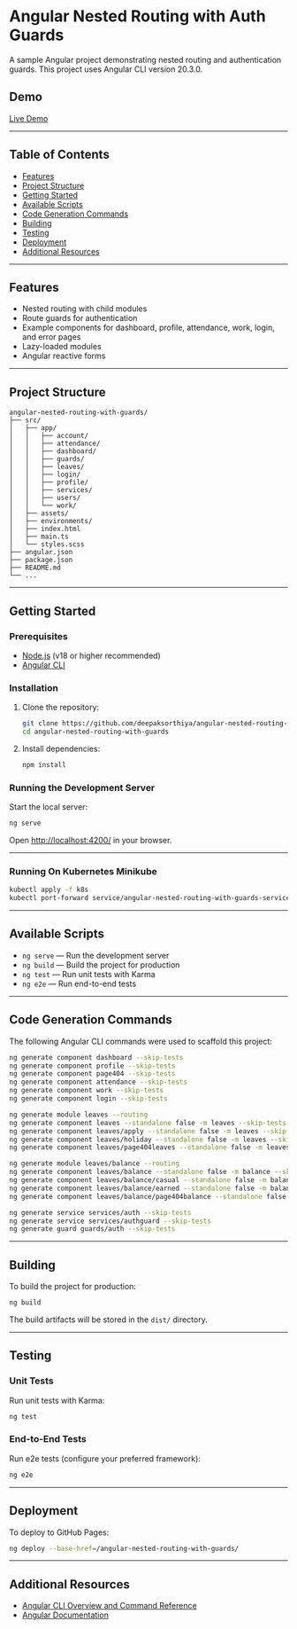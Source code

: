 # Angular Nested Routing with Auth Guards

A sample Angular project demonstrating nested routing and authentication guards. This project uses Angular CLI version 20.3.0.

## Demo

[Live Demo](https://deepaksorthiya.github.io/angular-nested-routing-with-guards/)

---

## Table of Contents

- [Features](#features)
- [Project Structure](#project-structure)
- [Getting Started](#getting-started)
- [Available Scripts](#available-scripts)
- [Code Generation Commands](#code-generation-commands)
- [Building](#building)
- [Testing](#testing)
- [Deployment](#deployment)
- [Additional Resources](#additional-resources)

---

## Features

- Nested routing with child modules
- Route guards for authentication
- Example components for dashboard, profile, attendance, work, login, and error pages
- Lazy-loaded modules
- Angular reactive forms

---

## Project Structure

```
angular-nested-routing-with-guards/
├── src/
│   ├── app/
│   │   ├── account/
│   │   ├── attendance/
│   │   ├── dashboard/
│   │   ├── guards/
│   │   ├── leaves/
│   │   ├── login/
│   │   ├── profile/
│   │   ├── services/
│   │   ├── users/
│   │   └── work/
│   ├── assets/
│   ├── environments/
│   ├── index.html
│   ├── main.ts
│   └── styles.scss
├── angular.json
├── package.json
├── README.md
└── ...
```

---

## Getting Started

### Prerequisites

- [Node.js](https://nodejs.org/) (v18 or higher recommended)
- [Angular CLI](https://angular.dev/tools/cli)

### Installation

1. Clone the repository:

   ```sh
   git clone https://github.com/deepaksorthiya/angular-nested-routing-with-guards.git
   cd angular-nested-routing-with-guards
   ```

2. Install dependencies:
   ```sh
   npm install
   ```

### Running the Development Server

Start the local server:

```sh
ng serve
```

Open [http://localhost:4200/](http://localhost:4200/) in your browser.

---

### Running On Kubernetes Minikube

```sh
kubectl apply -f k8s
kubectl port-forward service/angular-nested-routing-with-guards-service 30001:8080
```

---

## Available Scripts

- `ng serve` — Run the development server
- `ng build` — Build the project for production
- `ng test` — Run unit tests with Karma
- `ng e2e` — Run end-to-end tests

---

## Code Generation Commands

The following Angular CLI commands were used to scaffold this project:

```sh
ng generate component dashboard --skip-tests
ng generate component profile --skip-tests
ng generate component page404 --skip-tests
ng generate component attendance --skip-tests
ng generate component work --skip-tests
ng generate component login --skip-tests

ng generate module leaves --routing
ng generate component leaves --standalone false -m leaves --skip-tests
ng generate component leaves/apply --standalone false -m leaves --skip-tests
ng generate component leaves/holiday --standalone false -m leaves --skip-tests
ng generate component leaves/page404leaves --standalone false -m leaves --skip-tests

ng generate module leaves/balance --routing
ng generate component leaves/balance --standalone false -m balance --skip-tests
ng generate component leaves/balance/casual --standalone false -m balance --skip-tests
ng generate component leaves/balance/earned --standalone false -m balance --skip-tests
ng generate component leaves/balance/page404balance --standalone false -m balance --skip-tests

ng generate service services/auth --skip-tests
ng generate service services/authguard --skip-tests
ng generate guard guards/auth --skip-tests
```

---

## Building

To build the project for production:

```sh
ng build
```

The build artifacts will be stored in the `dist/` directory.

---

## Testing

### Unit Tests

Run unit tests with Karma:

```sh
ng test
```

### End-to-End Tests

Run e2e tests (configure your preferred framework):

```sh
ng e2e
```

---

## Deployment

To deploy to GitHub Pages:

```sh
ng deploy --base-href=/angular-nested-routing-with-guards/
```

---

## Additional Resources

- [Angular CLI Overview and Command Reference](https://angular.dev/tools/cli)
- [Angular Documentation](https://angular.dev/)

